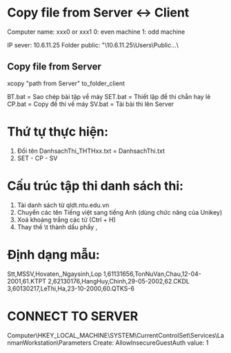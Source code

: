 # Copy file from Server <-> Client
Computer name: xxx0 or xxx1
0: even machine
1: odd machine

IP sever: 10.6.11.25
Folder public: "\\10.6.11.25\Users\Public\...\

## Copy file from Server
xcopy "path from Server" to_folder_client

BT.bat = Sao chép bài tập về máy
SET.bat = Thiết lập đề thi chẵn hay lẻ
CP.bat = Copy đề thi về máy
SV.bat = Tải bài thi lên Server

# Thứ tự thực hiện: 
1. Đổi tên DanhsachThi_THTHxx.txt = DanhsachThi.txt
2. SET - CP - SV

# Cấu trúc tập thi danh sách thi:
1. Tài danh sách từ qldt.ntu.edu.vn
2. Chuyển các tên Tiếng việt sang tiếng Anh (dùng chức năng của Unikey)
3. Xoá khoảng trắng các từ (Ctrl + H)
4. Thay thế \t thành dấu phẩy ,

# Định dạng mẫu:
Stt,MSSV,Hovaten,,Ngaysinh,Lop
1,61131656,TonNuVan,Chau,12-04-2001,61.KTPT
2,62130176,HangHuy,Chinh,29-05-2002,62.CKDL
3,60130217,LeThi,Ha,23-10-2000,60.QTKS-6

# CONNECT TO SERVER
Computer\HKEY_LOCAL_MACHINE\SYSTEM\CurrentControlSet\Services\LanmanWorkstation\Parameters
Create: AllowInsecureGuestAuth
value: 1
